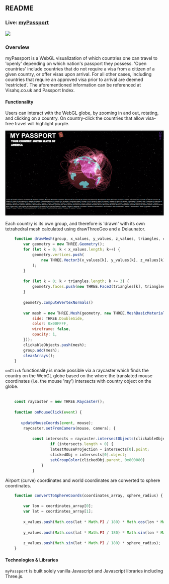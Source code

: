 ## README

### Live: [myPassport](https://dorotaaa.github.io/myPassport/ "myPassport")

![](./myPassport-splash.png)

### Overview 
myPassport is a WebGL visualization of which countries one can travel to 'openly' depending on which nation's passport they possess. 'Open countries' include countries that do not require a visa from a citizen of a given country, or offer visas upon arrival. For all other cases, including countries that require an approved visa prior to arrival are deemed ‘restricted’. The aforementioned information can be referenced at Visahq.co.uk and Passport Index.


#### Functionality 
Users can interact with the WebGL globe, by zooming in and out, rotating, and clicking on a country. On country-click the countries that allow visa-free travel will highlight purple. 

![](./passport-data-viz.png)

Each country is its own group, and therefore is 'drawn' with its own tetrahedral mesh calculated using drawThreeGeo and a Delaunator.

```javascript
    function drawMesh(group, x_values, y_values, z_values, triangles, color) {
        var geometry = new THREE.Geometry();
        for (let k = 0; k < x_values.length; k++) {
            geometry.vertices.push(
                new THREE.Vector3(x_values[k], y_values[k], z_values[k])
            );
        }

        for (let k = 0; k < triangles.length; k += 3) {
            geometry.faces.push(new THREE.Face3(triangles[k], triangles[k + 1], triangles[k + 2]));
        }

        geometry.computeVertexNormals()

        var mesh = new THREE.Mesh(geometry, new THREE.MeshBasicMaterial({
            side: THREE.DoubleSide,
            color: 0x00FFFF,
            wireframe: false,
            opacity: 1,
        }));
        clickableObjects.push(mesh);
        group.add(mesh);
        clearArrays();
    }
```
`onClick` functionality is made possible via a raycaster which finds the country on the WebGL globe based on the where the translated mouse coordinates (i.e. the mouse 'ray') intersects with country object on the globe.

```javascript

    const raycaster = new THREE.Raycaster();

    function onMouseClick(event) {

       updateMouseCoords(event, mouse);
        raycaster.setFromCamera(mouse, camera); {

            const intersects = raycaster.intersectObjects(clickableObjects);
                    if (intersects.length > 0) {
                    latestMouseProjection = intersects[0].point;
                    clickedObj = intersects[0].object;
                    setGroupColor(clickedObj.parent, 0x800080)
                }
            }
```
Airport (curve) coordinates and world coordinates are converted to sphere coordinates.

```javascript
    function convertToSphereCoords(coordinates_array, sphere_radius) {
        
        var lon = coordinates_array[0];
        var lat = coordinates_array[1];

        x_values.push(Math.cos(lat * Math.PI / 180) * Math.cos(lon * Math.PI / 180) * sphere_radius);

        y_values.push(Math.cos(lat * Math.PI / 180) * Math.sin(lon * Math.PI / 180) * sphere_radius);

        z_values.push(Math.sin(lat * Math.PI / 180) * sphere_radius);
    }
```

#### Technologies & Libraries 
`myPassport` is built solely vanilla Javascript and Javascript libraries including Three.js.